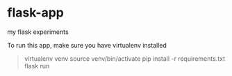 # flask-app
my flask experiments

To run this app, make sure you have virtualenv installed

> virtualenv venv
> source venv/bin/activate
> pip install -r requirements.txt
> flask run
